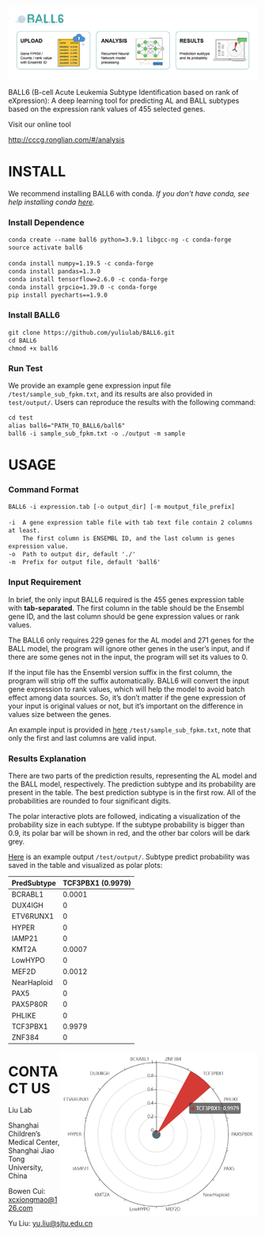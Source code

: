 ![image-20211214132216676](https://github.com/yuliulab/BALL6/blob/main/docs/web-banner.png?raw=true)

BALL6 (B-cell Acute Leukemia Subtype Identification based on rank of eXpression): A deep learning tool for predicting AL and BALL subtypes based on the expression rank values of 455 selected genes.


Visit our online tool

http://cccg.ronglian.com/#/analysis



# INSTALL

We recommend installing BALL6 with conda. *If you don't have conda, see help installing conda [here](https://conda.io/en/latest/miniconda.html).*

###  Install Dependence
```shell
conda create --name ball6 python=3.9.1 libgcc-ng -c conda-forge
source activate ball6

conda install numpy=1.19.5 -c conda-forge
conda install pandas=1.3.0
conda install tensorflow=2.6.0 -c conda-forge
conda install grpcio=1.39.0 -c conda-forge
pip install pyecharts==1.9.0
```
### Install BALL6
```shell
git clone https://github.com/yuliulab/BALL6.git
cd BALL6
chmod +x ball6
```
### Run Test

We provide an example gene expression input file `/test/sample_sub_fpkm.txt`, and its results are also provided in `test/output/`. Users can reproduce the results with the following command:

```shell
cd test
alias ball6="PATH_TO_BALL6/ball6"
ball6 -i sample_sub_fpkm.txt -o ./output -m sample
```

# USAGE

### Command  Format

```
BALL6 -i expression.tab [-o output_dir] [-m moutput_file_prefix]

-i  A gene expression table file with tab text file contain 2 columns at least.
    The first column is ENSEMBL ID, and the last column is genes expression value.  
-o  Path to output dir, default './'  
-m  Prefix for output file, default 'ball6'  
```

### Input Requirement
In brief, the only input BALL6 required is the 455 genes expression table with **tab-separated**. The first column in the table should be the Ensembl gene ID, and the last column should be gene expression values or rank values.

The BALL6 only requires 229 genes for the AL model and 271 genes for the BALL model, the program will ignore other genes in the user’s input, and if there are some genes not in the input, the program will set its values to 0.

If the input file has the Ensembl version suffix in the first column, the program will strip off the suffix automatically. BALL6 will convert the input gene expression to rank values, which will help the model to avoid batch effect among data sources. So, it’s don’t matter if the gene expression of your input is original values or not, but it’s important on the difference in values size between the genes. 

An example input is provided in [here](https://github.com/yuliulab/BALL6/blob/main/test/sample_sub_fpkm.txt) `/test/sample_sub_fpkm.txt`, note that only the first and last columns are valid input.

### Results Explanation
There are two parts of the prediction results, representing the AL model and the BALL model, respectively. The prediction subtype and its probability are present in the table. The best prediction subtype is in the first row. All of the probabilities are rounded to four significant digits.

The polar interactive plots are followed, indicating a visualization of the probability size in each subtype. If the subtype probability is bigger than 0.9, its polar bar will be shown in red, and the other bar colors will be dark grey.

[Here](https://github.com/yuliulab/BALL6/blob/main/test/output/pydf_ball_sample.tab) is an example output `/test/output/`. Subtype predict probability was saved in the table and visualized as polar plots:

| PredSubtype | TCF3PBX1 (0.9979) |
| ----------- | ----------------- |
| BCRABL1     | 0.0001            |
| DUX4IGH     | 0                 |
| ETV6RUNX1   | 0                 |
| HYPER       | 0                 |
| IAMP21      | 0                 |
| KMT2A       | 0.0007            |
| LowHYPO     | 0                 |
| MEF2D       | 0.0012            |
| NearHaploid | 0                 |
| PAX5        | 0                 |
| PAX5P80R    | 0                 |
| PHLIKE      | 0                 |
| TCF3PBX1    | 0.9979            |
| ZNF384      | 0                 |

<img src='https://github.com/yuliulab/BALL6/blob/main/docs/polar-example.png' align="right" width='400px'>

# CONTACT US
Liu Lab

Shanghai Children’s Medical Center, Shanghai Jiao Tong University, China

Bowen Cui: xcxiongmao@126.com 

Yu Liu: yu.liu@sjtu.edu.cn